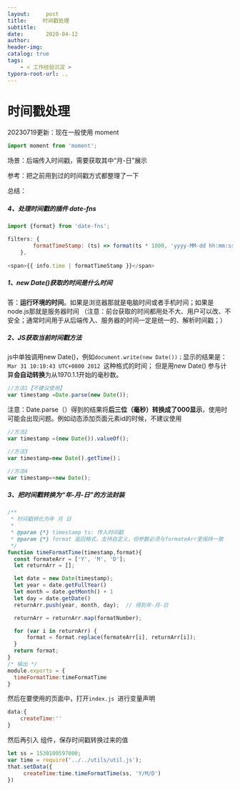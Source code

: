 ```yaml
---
layout:     post
title:     时间戳处理
subtitle:  
date:       2020-04-12
author:     
header-img: 
catalog: true
tags:
    - < 工作经验沉淀 >
typora-root-url: ..
---
```



# 时间戳处理

20230719更新：现在一般使用 moment 

```js
import moment from 'moment';
```



场景：后端传入时间戳，需要获取其中“月-日”展示

参考：把之前用到过的时间戳方式都整理了一下

总结：

##### 4、处理时间戳的插件 date-fns

```javascript
import {format} from 'date-fns';

filters: {
        formatTimeStamp: (ts) => format(ts * 1000, 'yyyy-MM-dd hh:mm:ss'),
    },
      
<span>{{ info.time | formatTimeStamp }}</span>
```

##### 1、new Date()获取的时间是什么时间

答：**运行环境的时间**。如果是浏览器那就是电脑时间或者手机时间；如果是node.js那就是服务器时间
（注意：前台获取的时间都用处不大、用户可以改、不安全；通常时间用于从后端传入、服务器的时间一定是统一的、解析时间戳；）

##### 2、JS获取当前时间戳方法

js中单独调用new Date()，例如`document.write(new Date())；`显示的结果是：`Mar 31 10:10:43 UTC+0800 2012 `这种格式的时间；
但是用new Date() 参与计算**会自动转换**为从1970.1.1开始的毫秒数。

```javascript
//方法1【不建议使用】
var timestamp =Date.parse(new Date());
```

注意：Date.parse（）得到的结果将**后三位（毫秒）转换成了000显示**，使用时可能会出现问题。例如动态添加页面元素id的时候，不建议使用

```javascript
//方法2
var timestamp =(new Date()).valueOf();
```

```javascript
//方法3
var timestamp=new Date().getTime()；
```

```javascript
//方法4
var timestamp=+new Date();
```

##### 3、把时间戳转换为“年-月-日”的方法封装

```javascript
/** 
 * 时间戳转化为年 月 日 
 *
 * @param {*} timestamp ts: 传入时间戳
 * @param {*} format 返回格式，支持自定义，但参数必须与formateArr里保持一致
 */
function timeFormatTime(timestamp,format){
  const formateArr = ['Y', 'M', 'D'];
  let returnArr = [];

  let date = new Date(timestamp);
  let year = date.getFullYear()
  let month = date.getMonth() + 1
  let day = date.getDate()
  returnArr.push(year, month, day);  // 得到年-月-日

  returnArr = returnArr.map(formatNumber);

  for (var i in returnArr) {
      format = format.replace(formateArr[i], returnArr[i]);
  }
  return format;
}
/* 输出 */
module.exports = {
  timeFormatTime:timeFormatTime
}
```

然后在要使用的页面中，打开`index.js `进行变量声明

```javascript
data:{
    createTime:''
}
```

然后再引入 组件，保存时间戳转换过来的值

```javascript
let ss = 1530100597000;
var time = require('../../utils/util.js');
that.setData({
     createTime:time.timeFormatTime(ss, 'Y/M/D')
})
```
